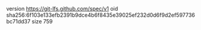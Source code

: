 version https://git-lfs.github.com/spec/v1
oid sha256:6f103e133efb2391b9dce4b6f8435e39025ef232d0d6f9d2ef597736bc71dd37
size 759
